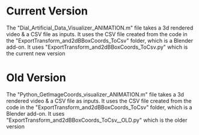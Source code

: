 # Current Version
The "Dial_Artificial_Data_Visualizer_ANIMATION.m" file takes a 3d rendered video & a CSV file as inputs. It uses the CSV file created from the code in the "ExportTransform_and2dBBoxCoords_ToCsv" folder, which is a Blender add-on. It uses "ExportTransform_and2dBBoxCoords_ToCsv.py" which is the current new version

# Old Version
The "Python_GetImageCoords_visualizer_ANIMATION.m" file takes a 3d rendered video & a CSV file as inputs. It uses the CSV file created from the code in the "ExportTransform_and2dBBoxCoords_ToCsv" folder, which is a Blender add-on. It uses "ExportTransform_and2dBBoxCoords_ToCsv__OLD.py" which is the older version